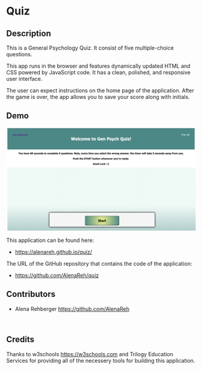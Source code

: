 # Quiz


## Description 
This is a General Psychology Quiz. It consist of five multiple-choice questions.

This app runs in the browser and features dynamically updated HTML and CSS powered by JavaScript code. It has a clean, polished, and responsive user interface.

The user can expect instructions on the home page of the application. After the game is over, the app allows you to save your score along with initials.

## Demo

![demo](assets/images/quiz.demo.png)

This application can be found here:
* https://alenareh.github.io/quiz/

The URL of the GitHub repository that contains the code of the application:
* https://github.com/AlenaReh/quiz


## Contributors

- Alena Rehberger <https://github.com/AlenaReh>

​
## Credits

Thanks to w3schools <https://w3schools.com> and Trilogy Education Services for providing all of the necessery tools for building this application.


